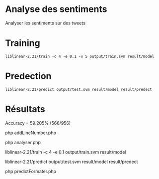 # Analyse des sentiments

Analyser les sentiments sur des tweets

# Training

    liblinear-2.21/train -c 4 -e 0.1 -v 5 output/train.svm result/model


# Predection

    liblinear-2.21/predict output/test.svm result/model result/predect

# Résultats

Accuracy = 59.205% (566/956)


php addLineNumber.php

php analyser.php

 liblinear-2.21/train -c 4 -e 0.1 output/train.svm result/model


liblinear-2.21/predict output/test.svm result/model result/predect


php predictFormater.php 

